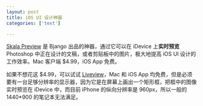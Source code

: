 ```yaml
---
layout: post
title: iOS UI 设计神器
categories: ['text']

---
```


[Skala Preview](http://bjango.com/mac/skalapreview/) 是 Bjango 出品的神器，通过它可以在 iDevice 上**实时预览** Photoshop 中正在设计的文稿，或者剪贴板中的图片，极大地提高 iOS UI 设计的工作效率。Mac 客户端 $4.99，iOS App 免费。

如果不想花这 $4.99，可以试试 [Liveview](http://www.zambetti.com/projects/liveview/)，Mac 和 iOS App 均免费，但是必须要有一台足够分辨率的显示器，因为它是在屏幕上画出一个矩形框，把框中的图像实时预览在 iDevice 中，而目前 iPhone 的纵向分辨率是 960px，所以一般的 1440*900 的笔记本无法满足。